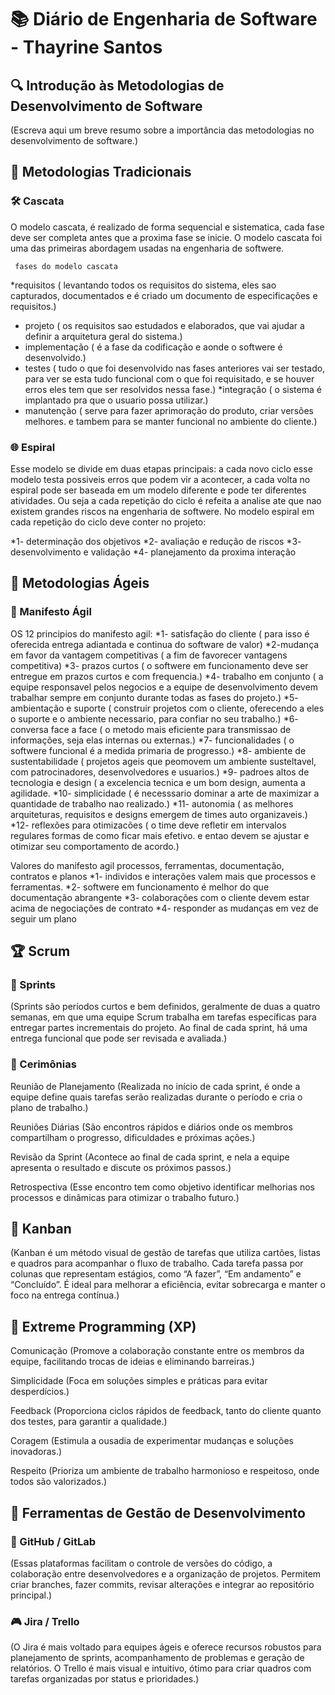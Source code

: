 # 📚 Diário de Engenharia de Software - Thayrine Santos

## 🔍 Introdução às Metodologias de Desenvolvimento de Software  
(Escreva aqui um breve resumo sobre a importância das metodologias no desenvolvimento de software.)

## 📖 Metodologias Tradicionais  
### 🛠️ Cascata  
O modelo cascata, é realizado de forma sequencial e sistematica, cada fase deve ser completa antes que a proxima fase se inicie.
O modelo cascata foi uma das primeiras abordagem usadas na engenharia de softwere.


     fases do modelo cascata
*requisitos
( levantando todos os requisitos do sistema, eles sao capturados, documentados e é criado um documento de especificações e requisitos.)
* projeto
( os requisitos sao estudados e elaborados, que vai ajudar a definir a arquitetura geral do sistema.)
* implementação
( é a fase da codificação e aonde o softwere é desenvolvido.)
* testes
( tudo o que foi desenvolvido nas fases anteriores vai ser testado, para ver se esta tudo funcional com o que foi requisitado, e se houver erros eles tem que ser resolvidos nessa fase.)
*integração
( o sistema é implantado pra que o usuario possa utilizar.)
* manutenção
( serve para fazer aprimoração do produto, criar versões melhores. e tambem para se manter funcional no ambiente do cliente.)
### 🌐 Espiral  
Esse modelo se divide em duas etapas principais:
a cada novo ciclo esse modelo testa possiveis erros que podem vir a acontecer, a cada volta no espiral pode ser baseada em um modelo diferente e pode ter diferentes atividades. Ou seja a cada repetição do ciclo é refeita a analise ate que nao existem grandes riscos na engenharia de softwere. 
No modelo espiral em cada repetição do ciclo deve conter no projeto:

*1- determinação dos objetivos
*2- avaliação e redução de riscos 
*3- desenvolvimento e validação
*4- planejamento da proxima interação


## 💪 Metodologias Ágeis  
### 📖 Manifesto Ágil  
OS 12 principios do manifesto agil:
*1- satisfação do cliente ( para isso é oferecida entrega adiantada e continua do software de valor)
*2-mudança em favor da vantagem competitivas ( a fim de favorecer vantagens competitiva)
*3- prazos curtos ( o softwere em funcionamento deve ser entregue em prazos curtos e com frequencia.)
*4- trabalho em conjunto ( a equipe responsavel pelos negocios e a equipe de desenvolvimento devem trabalhar sempre em conjunto durante todas as fases do projeto.)
*5- ambientação e suporte ( construir projetos com o cliente, oferecendo a eles o suporte e o ambiente necessario, para confiar no seu trabalho.)
*6- conversa face a face ( o metodo mais eficiente para transmissao de informações, seja elas internas ou externas.)
*7- funcionalidades ( o softwere funcional é a medida primaria de progresso.)
*8- ambiente de sustentabilidade ( projetos ageis que peomovem um ambiente susteltavel, com patrocinadores, desenvolvedores e usuarios.)
*9- padroes altos de tecnologia e design ( a excelencia tecnica e um bom design, aumenta a agilidade.
*10- simplicidade ( é necesssario dominar a arte de maximizar a quantidade de trabalho nao realizado.)
*11- autonomia ( as melhores arquiteturas, requisitos e designs emergem de times auto organizaveis.)
*12-  reflexões para otimizacões ( o time deve refletir em intervalos regulares formas de como ficar mais efetivo. e entao devem se ajustar e otimizar seu comportamento de acordo.)


Valores do manifesto agil
processos, ferramentas, documentação, contratos e planos 
*1- individos e interações valem mais que processos e ferramentas.
*2- softwere em funcionamento é melhor do que documentação abrangente 
*3- colaborações com o cliente devem estar acima de negociações de contrato
*4- responder as mudanças em vez de seguir um plano




## 🏆 Scrum  
### 📅 Sprints  
(Sprints são períodos curtos e bem definidos, geralmente de duas a quatro semanas, em que uma equipe Scrum trabalha em tarefas específicas para entregar partes incrementais do projeto. Ao final de cada sprint, há uma entrega funcional que pode ser revisada e avaliada.)
### 💬 Cerimônias  
Reunião de Planejamento (Realizada no início de cada sprint, é onde a equipe define quais tarefas serão realizadas durante o período e cria o plano de trabalho.)

Reuniões Diárias (São encontros rápidos e diários onde os membros compartilham o progresso, dificuldades e próximas ações.)

Revisão da Sprint (Acontece ao final de cada sprint, e nela a equipe apresenta o resultado e discute os próximos passos.)

Retrospectiva (Esse encontro tem como objetivo identificar melhorias nos processos e dinâmicas para otimizar o trabalho futuro.)
## 🎯 Kanban  
(Kanban é um método visual de gestão de tarefas que utiliza cartões, listas e quadros para acompanhar o fluxo de trabalho. Cada tarefa passa por colunas que representam estágios, como “A fazer”, “Em andamento” e “Concluído”. É ideal para melhorar a eficiência, evitar sobrecarga e manter o foco na entrega contínua.)
## 🚀 Extreme Programming (XP)  
Comunicação (Promove a colaboração constante entre os membros da equipe, facilitando trocas de ideias e eliminando barreiras.)

Simplicidade (Foca em soluções simples e práticas para evitar desperdícios.)

Feedback (Proporciona ciclos rápidos de feedback, tanto do cliente quanto dos testes, para garantir a qualidade.)

Coragem (Estimula a ousadia de experimentar mudanças e soluções inovadoras.)

Respeito (Prioriza um ambiente de trabalho harmonioso e respeitoso, onde todos são valorizados.)

## 🔧 Ferramentas de Gestão de Desenvolvimento  
### 💪 GitHub / GitLab  
(Essas plataformas facilitam o controle de versões do código, a colaboração entre desenvolvedores e a organização de projetos. Permitem criar branches, fazer commits, revisar alterações e integrar ao repositório principal.)
### 🎮 Jira / Trello  
(O Jira é mais voltado para equipes ágeis e oferece recursos robustos para planejamento de sprints, acompanhamento de problemas e geração de relatórios. O Trello é mais visual e intuitivo, ótimo para criar quadros com tarefas organizadas por status e prioridades.)
